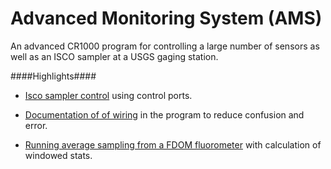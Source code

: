 Advanced Monitoring System (AMS)
================

An advanced CR1000 program for controlling a large number of sensors as well as an ISCO sampler at a USGS gaging station. 

####Highlights####

* [Isco sampler control](MID_CDOM.CR1#L543) using control ports. 

* [Documentation of of wiring](MID_CDOM.CR1#L52-L130) in the program to reduce confusion and error.

* [Running average sampling from a FDOM fluorometer](MID_CDOM.CR1#L378-L406) with calculation of windowed stats.


